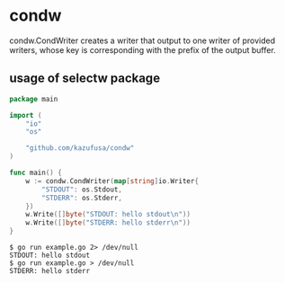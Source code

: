 # condw

condw.CondWriter creates a writer that output to one writer of provided writers,
whose key is corresponding with the prefix of the output buffer.

## usage of selectw package

```example.go
package main

import (
	"io"
	"os"

	"github.com/kazufusa/condw"
)

func main() {
	w := condw.CondWriter(map[string]io.Writer{
		"STDOUT": os.Stdout,
		"STDERR": os.Stderr,
	})
	w.Write([]byte("STDOUT: hello stdout\n"))
	w.Write([]byte("STDERR: hello stderr\n"))
}
```

```
$ go run example.go 2> /dev/null
STDOUT: hello stdout
$ go run example.go > /dev/null
STDERR: hello stderr
```
